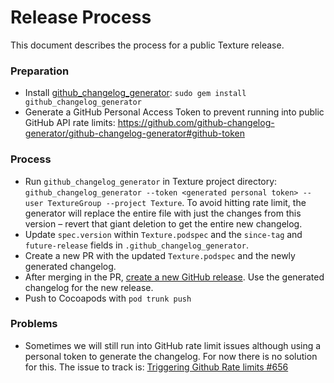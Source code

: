 # Release Process
This document describes the process for a public Texture release.

### Preparation
- Install [github_changelog_generator](https://github.com/skywinder/Github-Changelog-Generator): `sudo gem install github_changelog_generator`
- Generate a GitHub Personal Access Token to prevent running into public GitHub API rate limits: https://github.com/github-changelog-generator/github-changelog-generator#github-token

### Process
- Run `github_changelog_generator` in Texture project directory: `github_changelog_generator --token <generated personal token> --user TextureGroup --project Texture`. To avoid hitting rate limit, the generator will replace the entire file with just the changes from this version – revert that giant deletion to get the entire new changelog.
- Update `spec.version` within `Texture.podspec` and the `since-tag` and `future-release` fields in `.github_changelog_generator`.
- Create a new PR with the updated `Texture.podspec` and the newly generated changelog.
- After merging in the PR, [create a new GitHub release](https://github.com/TextureGroup/Texture/releases/new). Use the generated changelog for the new release.
- Push to Cocoapods with `pod trunk push`

### Problems
- Sometimes we will still run into GitHub rate limit issues although using a personal token to generate the changelog. For now there is no solution for this. The issue to track is: [Triggering Github Rate limits #656](https://github.com/github-changelog-generator/github-changelog-generator/issues/656)
